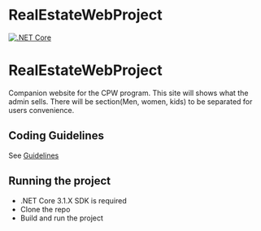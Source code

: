 # RealEstateWebProject
[![.NET Core](https://github.com/hm9811/RealEstateWebProject/actions/workflows/dotnet.yml/badge.svg)](https://github.com/hm9811/RealEstateWebProject/actions/workflows/dotnet.yml)

# RealEstateWebProject
Companion website for the CPW program. This site will
shows what the admin sells. There will be section(Men, women, kids) to be separated
for users convenience.

## Coding Guidelines
See [Guidelines](CodeGuidelines.md)

## Running the project
- .NET Core 3.1.X SDK is required
- Clone the repo
- Build and run the project
